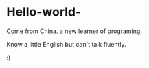 # Hello-world-

Come from China. a new learner of programing.

Know a little English but can't talk fluently. 

:)
